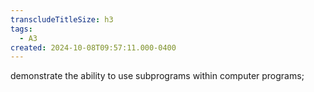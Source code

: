 ```yaml
---
transcludeTitleSize: h3
tags:
  - A3
created: 2024-10-08T09:57:11.000-0400
---
```

demonstrate the ability to use subprograms within computer programs;